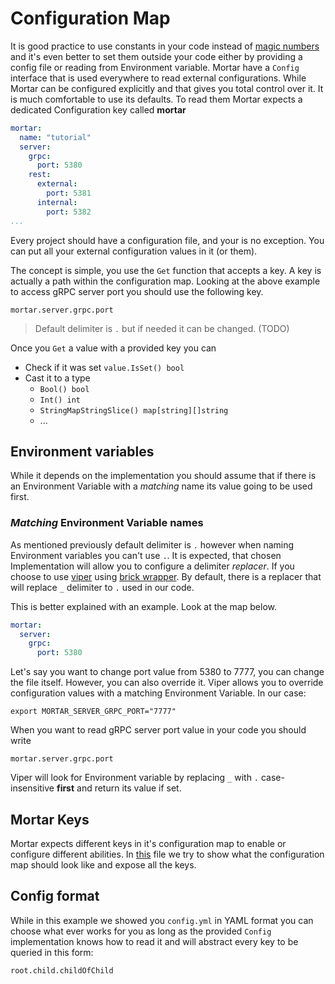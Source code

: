 # Configuration Map

It is good practice to use constants in your code instead of [magic numbers](https://en.wikipedia.org/wiki/Magic_number_(programming))
and it's even better to set them outside your code either by providing a config file or reading from Environment variable.
Mortar have a `Config` interface that is used everywhere to read external configurations.
While Mortar can be configured explicitly and that gives you total control over it. It is much comfortable to use its defaults.
To read them Mortar expects a dedicated Configuration key called **mortar**

```yaml
mortar:
  name: "tutorial"
  server:
    grpc:
      port: 5380
    rest:
      external:
        port: 5381
      internal:
        port: 5382
...
```

Every project should have a configuration file, and your is no exception. You can put all your external configuration values
in it (or them).

The concept is simple, you use the `Get` function that accepts a key. A key is actually a path within the configuration map.
Looking at the above example to access gRPC server port you should use the following key.

`mortar.server.grpc.port`

> Default delimiter is `.` but if needed it can be changed. (TODO)

Once you `Get` a value with a provided key you can

- Check if it was set `value.IsSet() bool`
- Cast it to a type
  - `Bool() bool`
  - `Int() int`
  - `StringMapStringSlice() map[string][]string`
  - ...

## Environment variables

While it depends on the implementation you should assume that if there is an Environment Variable with a *matching* name
its value going to be used first.

### *Matching* Environment Variable names

As mentioned previously default delimiter is `.` however when naming Environment variables you can't use `.`.
It is expected, that chosen Implementation will allow you to configure a delimiter *replacer*.
If you choose to use [viper](https://github.com/spf13/viper) using [brick wrapper](https://github.com/go-masonry/bviper).
By default, there is a replacer that will replace `_` delimiter to `.` used in our code.

This is better explained with an example. Look at the map below.

```yaml
mortar:
  server:
    grpc:
      port: 5380
```

Let's say you want to change port value from 5380 to 7777, you can change the file itself. However, you can also override it.
Viper allows you to override configuration values with a matching Environment Variable. In our case:

```shell script
export MORTAR_SERVER_GRPC_PORT="7777"
```

When you want to read gRPC server port value in your code you should write

`mortar.server.grpc.port`

Viper will look for Environment variable by replacing `_` with `.` case-insensitive **first** and return its value if set.

## Mortar Keys

Mortar expects different keys in it's configuration map to enable or configure different abilities.
In [this](../mortar/keys.go) file we try to show what the configuration map should look like and expose all the keys.

## Config format

While in this example we showed you `config.yml` in YAML format you can choose what ever works for you as long as the provided `Config` implementation knows how to read it and will abstract every key to be queried in this form:

`root.child.childOfChild`
